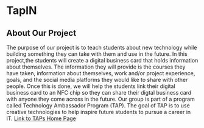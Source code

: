 # TapIN
## About Our Project
The purpose of our project is to teach students about new technology while building something they can take with 
them and use in the future. In this project,the students will create a digital business card that holds information 
about themselves. The information they will provide is the courses they have taken, information about themselves, 
work and/or project experience, goals, and the social media platforms they would like to share with other people.
Once this is done, we will help the students link their digital business card to an NFC chip so they can share their
digtal business card with anyone they come across in the future. Our group is part of a program called Technology Ambassador Program (TAP). 
The goal of TAP is to use creative technologies to help inspire future students to pursue a career in IT. [Link to TAPs Home Page](https://www.ggc.edu/academics/school-of-science-and-technology/research-internships-service-learning/technology-ambassador-program/)
